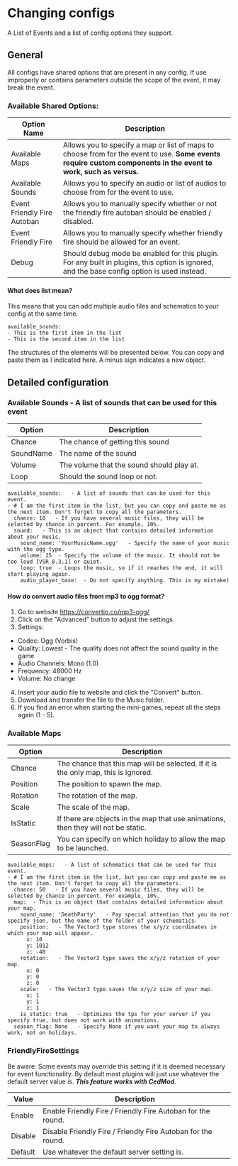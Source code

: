 ﻿# Changing configs
A List of Events and a list of config options they support.

## General
All configs have shared options that are present in any config. If use improperly or contains parameters outside the scope of the event, it may break the event.

### Available Shared Options:

| Option Name                 | Description                                                                                                                                                    |
|-----------------------------|----------------------------------------------------------------------------------------------------------------------------------------------------------------|
| Available Maps              | Allows you to specify a map or list of maps to choose from for the event to use. **Some events require custom components in the event to work, such as versus.** |
| Available Sounds            | Allows you to specify an audio or list of audios to choose from for the event to use.                                                                          |
| Event Friendly Fire Autoban | Allows you to manually specify whether or not the friendly fire autoban should be enabled / disabled.                                                          |
| Event Friendly Fire         | Allows you to manually specify whether friendly fire should be allowed for an event.                                                                           |
| Debug                       | Should debug mode be enabled for this plugin. For any built in plugins, this option is ignored, and the base config option is used instead.                    |                       |

#### What does list mean? 
This means that you can add multiple audio files and schematics to your config at the same time.

```
available_sounds:
- This is the first item in the list
- This is the second item in the list
```
The structures of the elements will be presented below. You can copy and paste them as I indicated here. A minus sign indicates a new object.

## Detailed configuration
### Available Sounds - A list of sounds that can be used for this event

| Option    | Description                               |
|-----------|-------------------------------------------|
| Chance    | The chance of getting this sound          |
| SoundName | The name of the sound                     |
| Volume    | The volume that the sound should play at. |
| Loop      | Should the sound loop or not.             |

```
available_sounds:   - A list of sounds that can be used for this event.
- # I am the first item in the list, but you can copy and paste me as the next item. Don't forget to copy all the parameters.
  chance: 10   - If you have several music files, they will be selected by chance in percent. For example, 10%.
  sound:   - This is an object that contains detailed information about your music.
    sound_name: 'YourMusicName.ogg'   - Specify the name of your music with the ogg type.
    volume: 25  - Specify the volume of the music. It should not be too loud [VSR 8.3.1] or quiet.
    loop: true  - Loops the music, so if it reaches the end, it will start playing again.
    audio_player_base:  - Do not specify anything. This is my mistake)
```

#### How do convert audio files from mp3 to ogg format?
1) Go to website https://convertio.co/mp3-ogg/
2) Click on the "Advanced" button to adjust the settings
3) Settings:
  - Codec: Ogg (Vorbis)
  - Quality: Lowest  - The quality does not affect the sound quality in the game
  - Audio Channels: Mono (1.0)
  - Frequency: 48000 Hz
  - Volume: No change
4) Insert your audio file to website and click the "Convert" button.
5) Download and transfer the file to the Music folder.
6) If you find an error when starting the mini-games, repeat all the steps again (1 - 5).

### Available Maps

| Option     | Description                                                                        |
|------------|------------------------------------------------------------------------------------|
| Chance     | The chance that this map will be selected. If it is the only map, this is ignored. |
| Position   | The position to spawn the map.                                                     |
| Rotation   | The rotation of the map.                                                           |
| Scale      | The scale of the map.                                                              |
| IsStatic   | If there are objects in the map that use animations, then they will not be static. |
| SeasonFlag | You can specify on which holiday to allow the map to be launched.                  |

```
available_maps:   - A list of schematics that can be used for this event.
- # I am the first item in the list, but you can copy and paste me as the next item. Don't forget to copy all the parameters.
  chance: 50   - If you have several music files, they will be selected by chance in percent. For example, 10%.
  map:  - This is an object that contains detailed information about your map.
    sound_name: 'DeathParty'   - Pay special attention that you do not specify json, but the name of the folder of your schematics.
    position:   - The Vector3 type stores the x/y/z coordinates in which your map will appear.
      x: 10
      y: 1012
      z: -40
    rotation:   - The Vector3 type saves the x/y/z rotation of your map.
      x: 0
      y: 0
      z: 0
    scale:   - The Vector3 type saves the x/y/z size of your map.
      x: 1
      y: 1
      z: 1
    is_static: true   - Optimizes the tps for your server if you specify true, but does not work with animations.
  season_flag: None   - Specify None if you want your map to always work, not on holidays.
```

### FriendlyFireSettings
Be aware: Some events may override this setting if it is deemed necessary for event functionality. By default most plugins will just use whatever the default server value is. ***This feature works with CedMod.***

| Value   | Description                                                  |
|---------|--------------------------------------------------------------|
| Enable  | Enable Friendly Fire / Friendly Fire Autoban for the round.  |
| Disable | Disable Friendly Fire / Friendly Fire Autoban for the round. |
| Default | Use whatever the default server setting is.                  |
